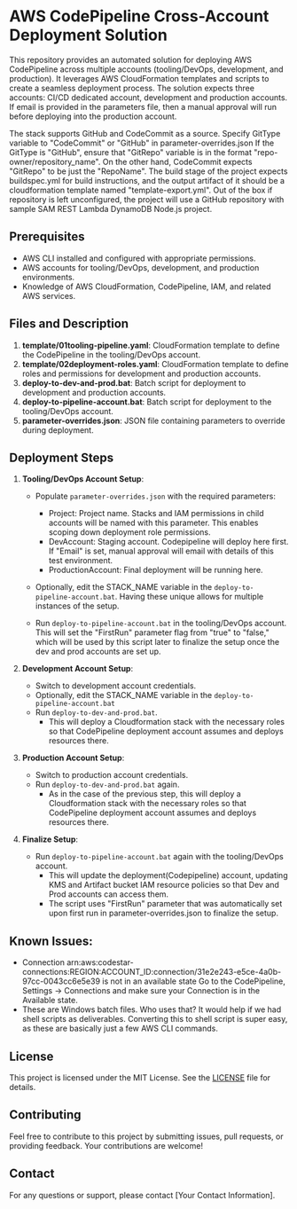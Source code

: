 # AWS CodePipeline Cross-Account Deployment Solution

This repository provides an automated solution for deploying AWS CodePipeline across multiple accounts (tooling/DevOps, development, and production). It leverages AWS CloudFormation templates and scripts to create a seamless deployment process. The solution expects three accounts: CI/CD dedicated account, development and production accounts. If email is provided in the parameters file, then a manual approval will run before deploying into the production account.

The stack supports GitHub and CodeCommit as a source. Specify GitType variable to "CodeCommit" or "GitHub" in parameter-overrides.json
If the GitType is "GitHub", ensure that "GitRepo" variable is in the format "repo-owner/repository_name". On the other hand, CodeCommit expects "GitRepo" to be just the "RepoName".
The build stage of the project expects buildspec.yml for build instructions, and the output artifact of it should be a cloudformation template named "template-export.yml".
Out of the box if repository is left unconfigured, the project will use a GitHub repository with sample SAM REST Lambda DynamoDB Node.js project.

## Prerequisites

- AWS CLI installed and configured with appropriate permissions.
- AWS accounts for tooling/DevOps, development, and production environments.
- Knowledge of AWS CloudFormation, CodePipeline, IAM, and related AWS services.

## Files and Description

1. **template/01tooling-pipeline.yaml**: CloudFormation template to define the CodePipeline in the tooling/DevOps account.
2. **template/02deployment-roles.yaml**: CloudFormation template to define roles and permissions for development and production accounts.
3. **deploy-to-dev-and-prod.bat**: Batch script for deployment to development and production accounts.
4. **deploy-to-pipeline-account.bat**: Batch script for deployment to the tooling/DevOps account.
5. **parameter-overrides.json**: JSON file containing parameters to override during deployment.

## Deployment Steps

1. **Tooling/DevOps Account Setup**:
   - Populate `parameter-overrides.json` with the required parameters:
     - Project: Project name. Stacks and IAM permissions in child accounts will be named with this parameter. This enables scoping down deployment role permissions.
     - DevAccount: Staging account. Codepipeline will deploy here first. If "Email" is set, manual approval will email with details of this test environment.
     - ProductionAccount: Final deployment will be running here.
   
   - Optionally, edit the STACK_NAME variable in the `deploy-to-pipeline-account.bat`. Having these unique allows for multiple instances of the setup.
   - Run `deploy-to-pipeline-account.bat` in the tooling/DevOps account.
     This will set the "FirstRun" parameter flag from "true" to "false," which will be used by this script later to finalize the setup once the dev and prod accounts are set up.

2. **Development Account Setup**:
   - Switch to development account credentials.
   - Optionally, edit the STACK_NAME variable in the `deploy-to-pipeline-account.bat`
   - Run `deploy-to-dev-and-prod.bat`.
     - This will deploy a Cloudformation stack with the necessary roles so that CodePipeline deployment account assumes and deploys resources there.

3. **Production Account Setup**:
   - Switch to production account credentials.
   - Run `deploy-to-dev-and-prod.bat` again.
     - As in the case of the previous step, this will deploy a Cloudformation stack with the necessary roles so that CodePipeline deployment account assumes and deploys resources there.

4. **Finalize Setup**:
   - Run `deploy-to-pipeline-account.bat` again with the tooling/DevOps account.
     - This will update the deployment(Codepipeline) account, updating KMS and Artifact bucket IAM resource policies so that Dev and Prod accounts can access them.
     - The script uses "FirstRun" parameter that was automatically set upon first run in parameter-overrides.json to finalize the setup.

## Known Issues:

- Connection arn:aws:codestar-connections:REGION:ACCOUNT_ID:connection/31e2e243-e5ce-4a0b-97cc-0043cc6e5e39 is not in an available state
  Go to the CodePipeline, Settings -> Connections and make sure your Connection is in the Available state.
- These are Windows batch files. Who uses that? It would help if we had shell scripts as deliverables.
  Converting this to shell script is super easy, as these are basically just a few AWS CLI commands.


## License

This project is licensed under the MIT License. See the [LICENSE](LICENSE) file for details.

## Contributing

Feel free to contribute to this project by submitting issues, pull requests, or providing feedback. Your contributions are welcome!

## Contact

For any questions or support, please contact [Your Contact Information].